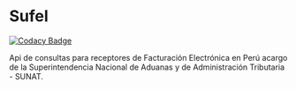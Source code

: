 Sufel
======

[![Codacy Badge](https://api.codacy.com/project/badge/Grade/87a24796afc94e7ea79f3f5f99a95f7c)](https://www.codacy.com/app/giansalex/sufel?utm_source=github.com&utm_medium=referral&utm_content=giansalex/sufel&utm_campaign=badger)

Api de consultas para receptores de Facturación Electrónica en Perú acargo de la Superintendencia Nacional de Aduanas y de Administración Tributaria - SUNAT.